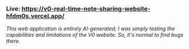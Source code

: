 ### Live: https://v0-real-time-note-sharing-website-hfdm0s.vercel.app/

_This web application is entirely AI-generated; I was simply testing the capabilities and limitations of the V0 website._
_So, it's normal to find bugs there._
